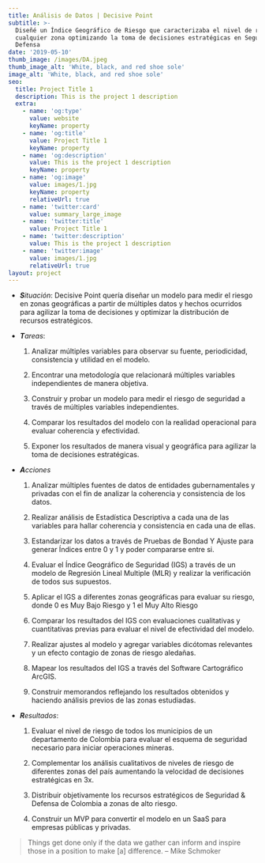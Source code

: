 ```yaml
---
title: Análisis de Datos | Decisive Point
subtitle: >-
  Diseñé un Índice Geográfico de Riesgo que caracterizaba el nivel de riesgo en
  cualquier zona optimizando la toma de decisiones estratégicas en Seguridad &
  Defensa
date: '2019-05-10'
thumb_image: /images/DA.jpeg
thumb_image_alt: 'White, black, and red shoe sole'
image_alt: 'White, black, and red shoe sole'
seo:
  title: Project Title 1
  description: This is the project 1 description
  extra:
    - name: 'og:type'
      value: website
      keyName: property
    - name: 'og:title'
      value: Project Title 1
      keyName: property
    - name: 'og:description'
      value: This is the project 1 description
      keyName: property
    - name: 'og:image'
      value: images/1.jpg
      keyName: property
      relativeUrl: true
    - name: 'twitter:card'
      value: summary_large_image
    - name: 'twitter:title'
      value: Project Title 1
    - name: 'twitter:description'
      value: This is the project 1 description
    - name: 'twitter:image'
      value: images/1.jpg
      relativeUrl: true
layout: project
---
```

*   ***S**ituación*: Decisive Point quería diseñar un modelo para medir el riesgo en zonas geográficas a partir de múltiples datos y hechos ocurridos para agilizar la toma de decisiones y optimizar la distribución de recursos estratégicos.

<!---->

*   ***T**areas*:

    1.  Analizar múltiples variables para observar su fuente, periodicidad, consistencia y utilidad en el modelo.

    2.  Encontrar una metodología que relacionará múltiples variables independientes de manera objetiva.

    3.  Construir y probar un modelo para medir el riesgo de seguridad a través de múltiples variables independientes.

    4.  Comparar los resultados del modelo con la realidad operacional para evaluar coherencia y efectividad.

    5.  Exponer los resultados de manera visual y geográfica para agilizar la toma de decisiones estratégicas.

<!---->

*   ***A**cciones*

    1.  Analizar múltiples fuentes de datos de entidades gubernamentales y privadas con el fin de analizar la coherencia y consistencia de los datos.

    2.  Realizar análisis de Estadística Descriptiva a cada una de las variables para hallar coherencia y consistencia en cada una de ellas.

    3.  Estandarizar los datos a través de Pruebas de Bondad Y Ajuste para generar Índices entre 0 y 1 y poder compararse entre si.

    4.  Evaluar el Índice Geográfico de Seguridad (IGS) a través de  un modelo de Regresión Lineal Multiple (MLR) y realizar la verificación de todos sus supuestos.

    5.  Aplicar el IGS a diferentes zonas geográficas para evaluar su riesgo, donde 0 es Muy Bajo Riesgo y 1 el Muy Alto Riesgo

    6.  Comparar los resultados del IGS con evaluaciones cualitativas y cuantitativas previas para evaluar el nivel de efectividad del modelo.

    7.  Realizar ajustes al modelo y agregar variables dicótomas relevantes y un efecto contagio de zonas de riesgo aledañas.

    8.  Mapear los resultados del IGS a través del Software Cartográfico ArcGIS.

    9.  Construir memorandos reflejando los resultados obtenidos y haciendo análisis previos de las zonas estudiadas.

<!---->

*   ***R**esultados*:

    1.  Evaluar el nivel de riesgo de todos los municipios de un departamento de Colombia para evaluar el esquema de seguridad necesario para iniciar operaciones mineras.

    2.  Complementar los análisis cualitativos de niveles de riesgo de diferentes zonas del país aumentando la velocidad de decisiones estratégicas en 3x.

    3.  Distribuir objetivamente los recursos estratégicos de Seguridad & Defensa de Colombia a zonas de alto riesgo.

    4.  Construir un MVP para convertir el modelo en un SaaS para empresas públicas y privadas.

> Things get done only if the data we gather can inform and inspire those in a position to make [a] difference. – Mike Schmoker
